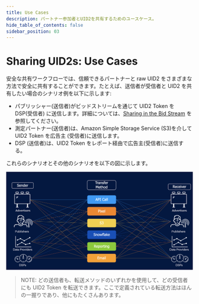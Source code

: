 ```yaml
---
title: Use Cases
description: パートナー参加者とUID2を共有するためのユースケース。
hide_table_of_contents: false
sidebar_position: 03
---
```


# Sharing UID2s: Use Cases

安全な共有ワークフローでは、信頼できるパートナーと raw UID2 をさまざまな方法で安全に共有することができます。たとえば、送信者が受信者と UID2 を共有したい場合のシナリオ例を以下に示します:

- パブリッシャー(送信者)がビッドストリームを通じて UID2 Token を DSP(受信者) に送信します。詳細については、[Sharing in the Bid Stream](sharing-bid-stream.md) を参照してください。
- 測定パートナー(送信者)は、Amazon Simple Storage Service (S3)を介して UID2 Token を広告主 (受信者)に送信します。
- DSP (送信者)は、UID2 Token をレポート経由で広告主(受信者)に送信する。

これらのシナリオとその他のシナリオを以下の図に示します。

![Illustration of Sharing Use Cases](images/UID2_Sharing_Diagram_UseCases.png)

> NOTE: どの送信者も、転送メソッドのいずれかを使用して、どの受信者にも UID2 Token を転送できます。ここで定義されている転送方法はほんの一握りであり、他にもたくさんあります。

<!-- eng_jp -->

